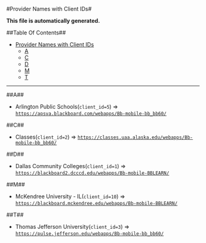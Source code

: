 #Provider Names with Client IDs#

**This file is automatically generated.**

##Table Of Contents##
 - <a href="#provider-names-with-client-ids">Provider Names with Client IDs</a>
   - <a href="#A">A</a>
   - <a href="#C">C</a>
   - <a href="#D">D</a>
   - <a href="#M">M</a>
   - <a href="#T">T</a>

---------------------


<a name="A"></a>
##A##

 - Arlington Public Schools(`client_id=5`) => [`https://apsva.blackboard.com/webapps/Bb-mobile-bb_bb60/`](https://apsva.blackboard.com/webapps/Bb-mobile-bb_bb60/)

<a name="C"></a>
##C##

 - Classes(`client_id=2`) => [`https://classes.uaa.alaska.edu/webapps/Bb-mobile-bb_bb60/`](https://classes.uaa.alaska.edu/webapps/Bb-mobile-bb_bb60/)

<a name="D"></a>
##D##

 - Dallas Community Colleges(`client_id=1`) => [`https://blackboard2.dcccd.edu/webapps/Bb-mobile-BBLEARN/`](https://blackboard2.dcccd.edu/webapps/Bb-mobile-BBLEARN/)

<a name="M"></a>
##M##

 - McKendree University - IL(`client_id=10`) => [`https://blackboard.mckendree.edu/webapps/Bb-mobile-BBLEARN/`](https://blackboard.mckendree.edu/webapps/Bb-mobile-BBLEARN/)

<a name="T"></a>
##T##

 - Thomas Jefferson University(`client_id=3`) => [`https://pulse.jefferson.edu/webapps/Bb-mobile-bb_bb60/`](https://pulse.jefferson.edu/webapps/Bb-mobile-bb_bb60/)
